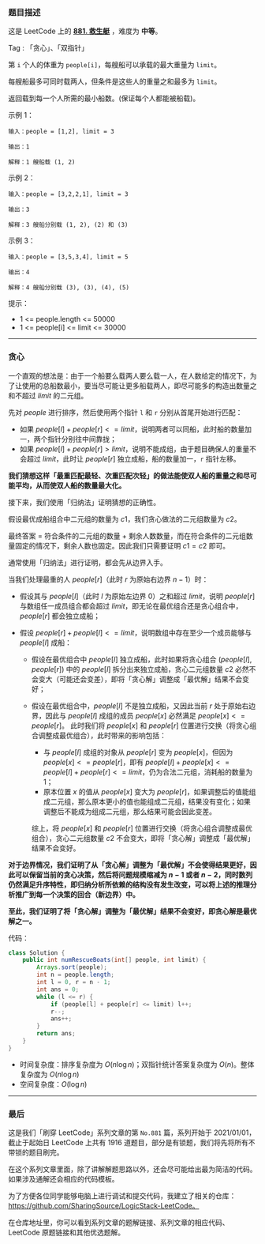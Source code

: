 ### 题目描述

这是 LeetCode 上的 **[881. 救生艇](https://leetcode-cn.com/problems/boats-to-save-people/solution/gong-shui-san-xie-noxiang-xin-ke-xue-xi-hosg8/)** ，难度为 **中等**。

Tag : 「贪心」、「双指针」



第 `i` 个人的体重为 `people[i]`，每艘船可以承载的最大重量为 `limit`。

每艘船最多可同时载两人，但条件是这些人的重量之和最多为 `limit`。

返回载到每一个人所需的最小船数。(保证每个人都能被船载)。

示例 1：
```
输入：people = [1,2], limit = 3

输出：1

解释：1 艘船载 (1, 2)
```
示例 2：
```
输入：people = [3,2,2,1], limit = 3

输出：3

解释：3 艘船分别载 (1, 2), (2) 和 (3)
```
示例 3：
```
输入：people = [3,5,3,4], limit = 5

输出：4

解释：4 艘船分别载 (3), (3), (4), (5)
```

提示：
* 1 <= people.length <= 50000
* 1 <= people[i] <= limit <= 30000

---

### 贪心

一个直观的想法是：由于一个船要么载两人要么载一人，在人数给定的情况下，为了让使用的总船数最小，要当尽可能让更多船载两人，即尽可能多的构造出数量之和不超过 $limit$ 的二元组。

先对 $people$ 进行排序，然后使用两个指针 `l` 和 `r` 分别从首尾开始进行匹配：

* 如果 $people[l] + people[r] <= limit$，说明两者可以同船，此时船的数量加一，两个指针分别往中间靠拢；
* 如果 $people[l] + people[r] > limit$，说明不能成组，由于题目确保人的重量不会超过 $limit$，此时让 $people[r]$ 独立成船，船的数量加一，`r` 指针左移。

**我们猜想这样「最重匹配最轻、次重匹配次轻」的做法能使双人船的重量之和尽可能平均，从而使双人船的数量最大化。**

接下来，我们使用「归纳法」证明猜想的正确性。

假设最优成船组合中二元组的数量为 $c1$，我们贪心做法的二元组数量为 $c2$。

最终答案 = 符合条件的二元组的数量 + 剩余人数数量，而在符合条件的二元组数量固定的情况下，剩余人数也固定。因此我们只需要证明 $c1 = c2$ 即可。

通常使用「归纳法」进行证明，都会先从边界入手。

当我们处理最重的人 $people[r]$（此时 $r$ 为原始右边界 $n - 1$）时：

* 假设其与 $people[l]$（此时 $l$ 为原始左边界 $0$）之和超过 $limit$，说明 $people[r]$ 与数组任一成员组合都会超过 $limit$，即无论在最优组合还是贪心组合中，$people[r]$ 都会独立成船；
* 假设 $people[r] + people[l] <= limit$，说明数组中存在至少一个成员能够与 $people[l]$ 成船：
  
    * 假设在最优组合中 $people[l]$ 独立成船，此时如果将贪心组合 $(people[l], people[r])$ 中的 $people[l]$ 拆分出来独立成船，贪心二元组数量 $c2$ 必然不会变大（可能还会变差），即将「贪心解」调整成「最优解」结果不会变好；
    
    * 假设在最优组合中，$people[l]$ 不是独立成船，又因此当前 $r$ 处于原始右边界，因此与 $people[l]$ 成组的成员 $people[x]$ 必然满足 $people[x] <= people[r]$。
      此时我们将 $people[x]$ 和 $people[r]$ 位置进行交换（将贪心组合调整成最优组合），此时带来的影响包括：
        * 与 $people[l]$ 成组的对象从 $people[r]$ 变为 $people[x]$，但因为 $people[x] <= people[r]$，即有 $people[l] + people[x] <= people[l] + people[r] <= limit$，仍为合法二元组，消耗船的数量为 $1$；
        * 原本位置 $x$ 的值从 $people[x]$ 变大为 $people[r]$，如果调整后的值能组成二元组，那么原本更小的值也能组成二元组，结果没有变化；如果调整后不能成为组成二元组，那么结果可能会因此变差。
      
        综上，将 $people[x]$ 和 $people[r]$ 位置进行交换（将贪心组合调整成最优组合），贪心二元组数量 $c2$ 不会变大，即将「贪心解」调整成「最优解」结果不会变好。

**对于边界情况，我们证明了从「贪心解」调整为「最优解」不会使得结果更好，因此可以保留当前的贪心决策，然后将问题规模缩减为 $n - 1$ 或者 $n - 2$，同时数列仍然满足升序特性，即归纳分析所依赖的结构没有发生改变，可以将上述的推理分析推广到每一个决策的回合（新边界）中。**

**至此，我们证明了将「贪心解」调整为「最优解」结果不会变好，即贪心解是最优解之一。**

代码：
```Java
class Solution {
    public int numRescueBoats(int[] people, int limit) {
        Arrays.sort(people);
        int n = people.length;
        int l = 0, r = n - 1;
        int ans = 0;
        while (l <= r) {
            if (people[l] + people[r] <= limit) l++;
            r--;
            ans++;
        }
        return ans;
    }
}
```
* 时间复杂度：排序复杂度为 $O(n\log{n})$；双指针统计答案复杂度为 $O(n)$。整体复杂度为 $O(n\log{n})$
* 空间复杂度：$O(\log{n})$

---

### 最后

这是我们「刷穿 LeetCode」系列文章的第 `No.881` 篇，系列开始于 2021/01/01，截止于起始日 LeetCode 上共有 1916 道题目，部分是有锁题，我们将先将所有不带锁的题目刷完。

在这个系列文章里面，除了讲解解题思路以外，还会尽可能给出最为简洁的代码。如果涉及通解还会相应的代码模板。

为了方便各位同学能够电脑上进行调试和提交代码，我建立了相关的仓库：https://github.com/SharingSource/LogicStack-LeetCode。

在仓库地址里，你可以看到系列文章的题解链接、系列文章的相应代码、LeetCode 原题链接和其他优选题解。

